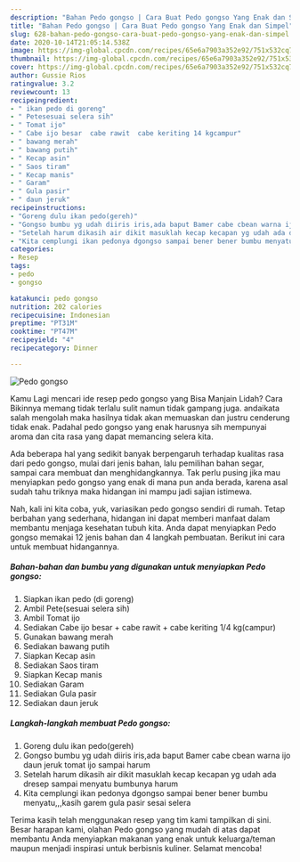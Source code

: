 ```yaml
---
description: "Bahan Pedo gongso | Cara Buat Pedo gongso Yang Enak dan Simpel"
title: "Bahan Pedo gongso | Cara Buat Pedo gongso Yang Enak dan Simpel"
slug: 628-bahan-pedo-gongso-cara-buat-pedo-gongso-yang-enak-dan-simpel
date: 2020-10-14T21:05:14.538Z
image: https://img-global.cpcdn.com/recipes/65e6a7903a352e92/751x532cq70/pedo-gongso-foto-resep-utama.jpg
thumbnail: https://img-global.cpcdn.com/recipes/65e6a7903a352e92/751x532cq70/pedo-gongso-foto-resep-utama.jpg
cover: https://img-global.cpcdn.com/recipes/65e6a7903a352e92/751x532cq70/pedo-gongso-foto-resep-utama.jpg
author: Gussie Rios
ratingvalue: 3.2
reviewcount: 13
recipeingredient:
- " ikan pedo di goreng"
- " Petesesuai selera sih"
- " Tomat ijo"
- " Cabe ijo besar  cabe rawit  cabe keriting 14 kgcampur"
- " bawang merah"
- " bawang putih"
- " Kecap asin"
- " Saos tiram"
- " Kecap manis"
- " Garam"
- " Gula pasir"
- " daun jeruk"
recipeinstructions:
- "Goreng dulu ikan pedo(gereh)"
- "Gongso bumbu yg udah diiris iris,ada baput Bamer cabe cbean warna ijo daun jeruk tomat ijo sampai harum"
- "Setelah harum dikasih air dikit masuklah kecap kecapan yg udah ada dresep sampai menyatu bumbunya harum"
- "Kita cemplungi ikan pedonya dgongso sampai bener bener bumbu menyatu,,,kasih garem gula pasir sesai selera"
categories:
- Resep
tags:
- pedo
- gongso

katakunci: pedo gongso 
nutrition: 202 calories
recipecuisine: Indonesian
preptime: "PT31M"
cooktime: "PT47M"
recipeyield: "4"
recipecategory: Dinner

---
```



![Pedo gongso](https://img-global.cpcdn.com/recipes/65e6a7903a352e92/751x532cq70/pedo-gongso-foto-resep-utama.jpg)

Kamu Lagi mencari ide resep pedo gongso yang Bisa Manjain Lidah? Cara Bikinnya memang tidak terlalu sulit namun tidak gampang juga. andaikata salah mengolah maka hasilnya tidak akan memuaskan dan justru cenderung tidak enak. Padahal pedo gongso yang enak harusnya sih mempunyai aroma dan cita rasa yang dapat memancing selera kita.

Ada beberapa hal yang sedikit banyak berpengaruh terhadap kualitas rasa dari pedo gongso, mulai dari jenis bahan, lalu pemilihan bahan segar, sampai cara membuat dan menghidangkannya. Tak perlu pusing jika mau menyiapkan pedo gongso yang enak di mana pun anda berada, karena asal sudah tahu triknya maka hidangan ini mampu jadi sajian istimewa.




Nah, kali ini kita coba, yuk, variasikan pedo gongso sendiri di rumah. Tetap berbahan yang sederhana, hidangan ini dapat memberi manfaat dalam membantu menjaga kesehatan tubuh kita. Anda dapat menyiapkan Pedo gongso memakai 12 jenis bahan dan 4 langkah pembuatan. Berikut ini cara untuk membuat hidangannya.

<!--inarticleads1-->

##### Bahan-bahan dan bumbu yang digunakan untuk menyiapkan Pedo gongso:

1. Siapkan  ikan pedo (di goreng)
1. Ambil  Pete(sesuai selera sih)
1. Ambil  Tomat ijo
1. Sediakan  Cabe ijo besar + cabe rawit + cabe keriting 1/4 kg(campur)
1. Gunakan  bawang merah
1. Sediakan  bawang putih
1. Siapkan  Kecap asin
1. Sediakan  Saos tiram
1. Siapkan  Kecap manis
1. Sediakan  Garam
1. Sediakan  Gula pasir
1. Sediakan  daun jeruk




<!--inarticleads2-->

##### Langkah-langkah membuat Pedo gongso:

1. Goreng dulu ikan pedo(gereh)
1. Gongso bumbu yg udah diiris iris,ada baput Bamer cabe cbean warna ijo daun jeruk tomat ijo sampai harum
1. Setelah harum dikasih air dikit masuklah kecap kecapan yg udah ada dresep sampai menyatu bumbunya harum
1. Kita cemplungi ikan pedonya dgongso sampai bener bener bumbu menyatu,,,kasih garem gula pasir sesai selera




Terima kasih telah menggunakan resep yang tim kami tampilkan di sini. Besar harapan kami, olahan Pedo gongso yang mudah di atas dapat membantu Anda menyiapkan makanan yang enak untuk keluarga/teman maupun menjadi inspirasi untuk berbisnis kuliner. Selamat mencoba!
